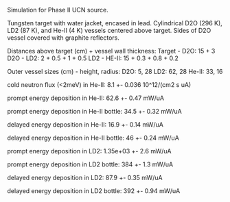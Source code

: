 Simulation for Phase II UCN source.

Tungsten target with water jacket, encased in lead.
Cylindrical D2O (296 K), LD2 (87 K), and He-II (4 K) vessels centered above target.
Sides of D2O vessel covered with graphite reflectors.

Distances above target (cm) + vessel wall thickness:
Target - D2O: 15 + 3
D2O - LD2: 2 + 0.5 + 1 + 0.5
LD2 - HE-II: 15 + 0.3 + 0.8 + 0.2

Outer vessel sizes (cm) - height, radius:
D2O: 5, 28
LD2: 62, 28
He-II: 33, 16

cold neutron flux (<2meV) in He-II:
8.1 +- 0.036 10^12/(cm2 s uA)

prompt energy deposition in He-II:
62.6 +- 0.47 mW/uA

prompt energy deposition in He-II bottle:
34.5 +- 0.32 mW/uA

delayed energy deposition in He-II:
16.9 +- 0.14 mW/uA

delayed energy deposition in He-II bottle:
46 +- 0.24 mW/uA

prompt energy deposition in LD2:
1.35e+03 +- 2.6 mW/uA

prompt energy deposition in LD2 bottle:
384 +- 1.3 mW/uA

delayed energy deposition in LD2:
87.9 +- 0.35 mW/uA

delayed energy deposition in LD2 bottle:
392 +- 0.94 mW/uA

